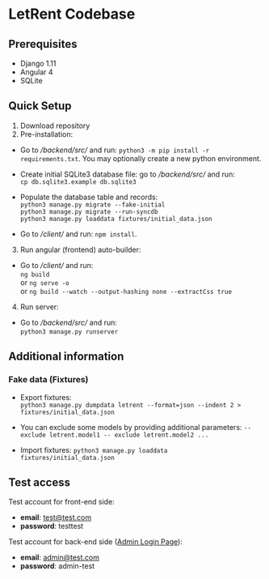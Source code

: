 # LetRent Codebase

## Prerequisites
- Django 1.11
- Angular 4
- SQLite

## Quick Setup
1) Download repository
2) Pre-installation:
- Go to */backend/src/* and run:
	`python3 -m pip install -r requirements.txt`. You may optionally create a new python environment.

- Create initial SQLite3 database file: go to */backend/src/* and run:  
    `cp db.sqlite3.example db.sqlite3`

- Populate the database table and records:    
  	`python3 manage.py migrate --fake-initial`  
	`python3 manage.py migrate --run-syncdb`  
	`python3 manage.py loaddata fixtures/initial_data.json` 

- Go to */client/* and run: 
	`npm install`.  

3) Run angular (frontend) auto-builder:
- Go to */client/* and run:  
	`ng build`  
	or `ng serve -o`  
	or `ng build --watch --output-hashing none --extractCss true`


4) Run server:
- Go to */backend/src/* and run:  
	`python3 manage.py runserver`

## Additional information
### Fake data (Fixtures)
- Export fixtures:  
	`python3 manage.py dumpdata letrent --format=json --indent 2 > fixtures/initial_data.json`  

- You can exclude some models by providing additional parameters: 
    `--exclude letrent.model1 -- exclude letrent.model2 ...` 

- Import fixtures:
	`python3 manage.py loaddata fixtures/initial_data.json`

## Test access
Test account for front-end side:
* **email**: test@test.com  
* **password**: testtest  
  
Test account for back-end side ([Admin Login Page](http://localhost:8000/admin/)):
* **email**: admin@test.com
* **password**: admin-test
